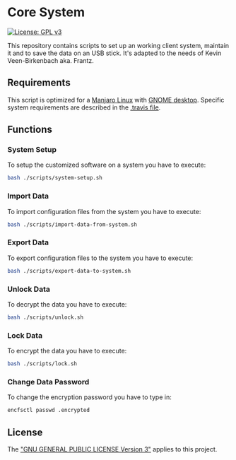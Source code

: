 # Core System
[![License: GPL v3](https://img.shields.io/badge/License-GPL%20v3-blue.svg)](./LICENSE.txt)

This repository contains scripts to set up an working client system, maintain it and to save the data on an USB stick.
It's adapted to the needs of Kevin Veen-Birkenbach aka. Frantz.
## Requirements
This script is optimized for a [Manjaro Linux](https://manjaro.org) with [GNOME desktop](https://www.gnome.org/?).
Specific system requirements are described in the [.travis file](./.travis).

## Functions
### System Setup
To setup the customized software on a system you have to execute:
```bash
bash ./scripts/system-setup.sh
```
### Import Data
To import configuration files from the system you have to execute:
```bash
bash ./scripts/import-data-from-system.sh
```
### Export Data
To export configuration files to the system you have to execute:
```bash
bash ./scripts/export-data-to-system.sh
```
### Unlock Data
To decrypt the data you have to execute:
```bash
bash ./scripts/unlock.sh
```
### Lock Data
To encrypt the data you have to execute:
```bash
bash ./scripts/lock.sh
```

### Change Data Password
To change the encryption password you have to type in:
```bash
encfsctl passwd .encrypted
```
## License
The ["GNU GENERAL PUBLIC LICENSE Version 3"](./LICENSE.txt) applies to this project.

